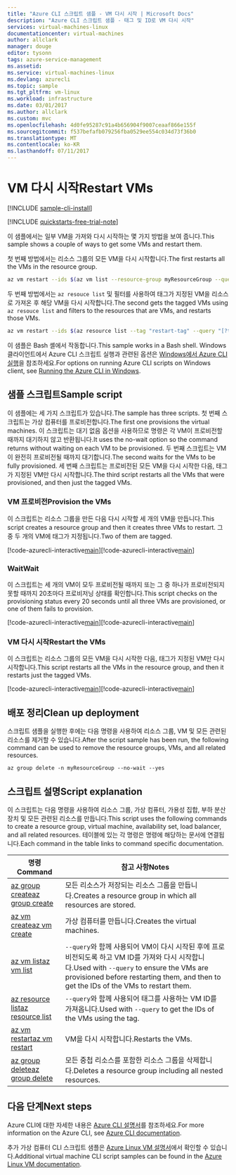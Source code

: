 ```yaml
---
title: "Azure CLI 스크립트 샘플 - VM 다시 시작 | Microsoft Docs"
description: "Azure CLI 스크립트 샘플 - 태그 및 ID로 VM 다시 시작"
services: virtual-machines-linux
documentationcenter: virtual-machines
author: allclark
manager: douge
editor: tysonn
tags: azure-service-management
ms.assetid: 
ms.service: virtual-machines-linux
ms.devlang: azurecli
ms.topic: sample
ms.tgt_pltfrm: vm-linux
ms.workload: infrastructure
ms.date: 03/01/2017
ms.author: allclark
ms.custom: mvc
ms.openlocfilehash: 4d0fe95287c91a4b656904f9007ceaaf866e155f
ms.sourcegitcommit: f537befafb079256fba0529ee554c034d73f36b0
ms.translationtype: MT
ms.contentlocale: ko-KR
ms.lasthandoff: 07/11/2017
---
```

# <a name="restart-vms"></a><span data-ttu-id="495ab-103">VM 다시 시작</span><span class="sxs-lookup"><span data-stu-id="495ab-103">Restart VMs</span></span>

[!INCLUDE [sample-cli-install](../../../includes/sample-cli-install.md)]

[!INCLUDE [quickstarts-free-trial-note](../../../includes/quickstarts-free-trial-note.md)]

<span data-ttu-id="495ab-104">이 샘플에서는 일부 VM을 가져와 다시 시작하는 몇 가지 방법을 보여 줍니다.</span><span class="sxs-lookup"><span data-stu-id="495ab-104">This sample shows a couple of ways to get some VMs and restart them.</span></span>

<span data-ttu-id="495ab-105">첫 번째 방법에서는 리소스 그룹의 모든 VM을 다시 시작합니다.</span><span class="sxs-lookup"><span data-stu-id="495ab-105">The first restarts all the VMs in the resource group.</span></span>

```bash
az vm restart --ids $(az vm list --resource-group myResourceGroup --query "[].id" -o tsv)
```

<span data-ttu-id="495ab-106">두 번째 방법에서는 `az resouce list` 및 필터를 사용하여 태그가 지정된 VM을 리소스로 가져온 후 해당 VM을 다시 시작합니다.</span><span class="sxs-lookup"><span data-stu-id="495ab-106">The second gets the tagged VMs using `az resouce list` and filters to the resources that are VMs, and restarts those VMs.</span></span>

```bash
az vm restart --ids $(az resource list --tag "restart-tag" --query "[?type=='Microsoft.Compute/virtualMachines'].id" -o tsv)
```

<span data-ttu-id="495ab-107">이 샘플은 Bash 셸에서 작동합니다.</span><span class="sxs-lookup"><span data-stu-id="495ab-107">This sample works in a Bash shell.</span></span> <span data-ttu-id="495ab-108">Windows 클라이언트에서 Azure CLI 스크립트 실행과 관련된 옵션은 [Windows에서 Azure CLI 실행](../windows/cli-options.md)을 참조하세요.</span><span class="sxs-lookup"><span data-stu-id="495ab-108">For options on running Azure CLI scripts on Windows client, see [Running the Azure CLI in Windows](../windows/cli-options.md).</span></span>


## <a name="sample-script"></a><span data-ttu-id="495ab-109">샘플 스크립트</span><span class="sxs-lookup"><span data-stu-id="495ab-109">Sample script</span></span>

<span data-ttu-id="495ab-110">이 샘플에는 세 가지 스크립트가 있습니다.</span><span class="sxs-lookup"><span data-stu-id="495ab-110">The sample has three scripts.</span></span>
<span data-ttu-id="495ab-111">첫 번째 스크립트는 가상 컴퓨터를 프로비전합니다.</span><span class="sxs-lookup"><span data-stu-id="495ab-111">The first one provisions the virtual machines.</span></span>
<span data-ttu-id="495ab-112">이 스크립트는 대기 없음 옵션을 사용하므로 명령은 각 VM이 프로비전할 때까지 대기하지 않고 반환됩니다.</span><span class="sxs-lookup"><span data-stu-id="495ab-112">It uses the no-wait option so the command returns without waiting on each VM to be provisioned.</span></span>
<span data-ttu-id="495ab-113">두 번째 스크립트는 VM이 완전히 프로비전될 때까지 대기합니다.</span><span class="sxs-lookup"><span data-stu-id="495ab-113">The second waits for the VMs to be fully provisioned.</span></span>
<span data-ttu-id="495ab-114">세 번째 스크립트는 프로비전된 모든 VM을 다시 시작한 다음, 태그가 지정된 VM만 다시 시작합니다.</span><span class="sxs-lookup"><span data-stu-id="495ab-114">The third script restarts all the VMs that were provisioned, and then just the tagged VMs.</span></span>

### <a name="provision-the-vms"></a><span data-ttu-id="495ab-115">VM 프로비전</span><span class="sxs-lookup"><span data-stu-id="495ab-115">Provision the VMs</span></span>

<span data-ttu-id="495ab-116">이 스크립트는 리소스 그룹을 만든 다음 다시 시작할 세 개의 VM을 만듭니다.</span><span class="sxs-lookup"><span data-stu-id="495ab-116">This script creates a resource group and then it creates three VMs to restart.</span></span>
<span data-ttu-id="495ab-117">그 중 두 개의 VM에 태그가 지정됩니다.</span><span class="sxs-lookup"><span data-stu-id="495ab-117">Two of them are tagged.</span></span>

<span data-ttu-id="495ab-118">[!code-azurecli-interactive[main](../../../cli_scripts/virtual-machine/restart-by-tag/provision.sh "VM 프로비전")]</span><span class="sxs-lookup"><span data-stu-id="495ab-118">[!code-azurecli-interactive[main](../../../cli_scripts/virtual-machine/restart-by-tag/provision.sh "Provision the VMs")]</span></span>

### <a name="wait"></a><span data-ttu-id="495ab-119">Wait</span><span class="sxs-lookup"><span data-stu-id="495ab-119">Wait</span></span>

<span data-ttu-id="495ab-120">이 스크립트는 세 개의 VM이 모두 프로비전될 때까지 또는 그 중 하나가 프로비전되지 못할 때까지 20초마다 프로비저닝 상태를 확인합니다.</span><span class="sxs-lookup"><span data-stu-id="495ab-120">This script checks on the provisioning status every 20 seconds until all three VMs are provisioned, or one of them fails to provision.</span></span>

<span data-ttu-id="495ab-121">[!code-azurecli-interactive[main](../../../cli_scripts/virtual-machine/restart-by-tag/wait.sh "VM이 프로비전될 때까지 대기")]</span><span class="sxs-lookup"><span data-stu-id="495ab-121">[!code-azurecli-interactive[main](../../../cli_scripts/virtual-machine/restart-by-tag/wait.sh "Wait for the VMs to be provisioned")]</span></span>

### <a name="restart-the-vms"></a><span data-ttu-id="495ab-122">VM 다시 시작</span><span class="sxs-lookup"><span data-stu-id="495ab-122">Restart the VMs</span></span>

<span data-ttu-id="495ab-123">이 스크립트는 리소스 그룹의 모든 VM을 다시 시작한 다음, 태그가 지정된 VM만 다시 시작합니다.</span><span class="sxs-lookup"><span data-stu-id="495ab-123">This script restarts all the VMs in the resource group, and then it restarts just the tagged VMs.</span></span>

<span data-ttu-id="495ab-124">[!code-azurecli-interactive[main](../../../cli_scripts/virtual-machine/restart-by-tag/restart.sh "태그로 VM 다시 시작")]</span><span class="sxs-lookup"><span data-stu-id="495ab-124">[!code-azurecli-interactive[main](../../../cli_scripts/virtual-machine/restart-by-tag/restart.sh "Restart VMs by tag")]</span></span>

## <a name="clean-up-deployment"></a><span data-ttu-id="495ab-125">배포 정리</span><span class="sxs-lookup"><span data-stu-id="495ab-125">Clean up deployment</span></span> 

<span data-ttu-id="495ab-126">스크립트 샘플을 실행한 후에는 다음 명령을 사용하여 리소스 그룹, VM 및 모든 관련된 리소스를 제거할 수 있습니다.</span><span class="sxs-lookup"><span data-stu-id="495ab-126">After the script sample has been run, the following command can be used to remove the resource groups, VMs, and all related resources.</span></span>

```azurecli-interactive 
az group delete -n myResourceGroup --no-wait --yes
```

## <a name="script-explanation"></a><span data-ttu-id="495ab-127">스크립트 설명</span><span class="sxs-lookup"><span data-stu-id="495ab-127">Script explanation</span></span>

<span data-ttu-id="495ab-128">이 스크립트는 다음 명령을 사용하여 리소스 그룹, 가상 컴퓨터, 가용성 집합, 부하 분산 장치 및 모든 관련된 리소스를 만듭니다.</span><span class="sxs-lookup"><span data-stu-id="495ab-128">This script uses the following commands to create a resource group, virtual machine, availability set, load balancer, and all related resources.</span></span> <span data-ttu-id="495ab-129">테이블에 있는 각 명령은 명령에 해당하는 문서에 연결됩니다.</span><span class="sxs-lookup"><span data-stu-id="495ab-129">Each command in the table links to command specific documentation.</span></span>

| <span data-ttu-id="495ab-130">명령</span><span class="sxs-lookup"><span data-stu-id="495ab-130">Command</span></span> | <span data-ttu-id="495ab-131">참고 사항</span><span class="sxs-lookup"><span data-stu-id="495ab-131">Notes</span></span> |
|---|---|
| [<span data-ttu-id="495ab-132">az group create</span><span class="sxs-lookup"><span data-stu-id="495ab-132">az group create</span></span>](https://docs.microsoft.com/cli/azure/group#create) | <span data-ttu-id="495ab-133">모든 리소스가 저장되는 리소스 그룹을 만듭니다.</span><span class="sxs-lookup"><span data-stu-id="495ab-133">Creates a resource group in which all resources are stored.</span></span> |
| [<span data-ttu-id="495ab-134">az vm create</span><span class="sxs-lookup"><span data-stu-id="495ab-134">az vm create</span></span>](https://docs.microsoft.com/cli/azure/vm/availability-set#create) | <span data-ttu-id="495ab-135">가상 컴퓨터를 만듭니다.</span><span class="sxs-lookup"><span data-stu-id="495ab-135">Creates the virtual machines.</span></span>  |
| [<span data-ttu-id="495ab-136">az vm list</span><span class="sxs-lookup"><span data-stu-id="495ab-136">az vm list</span></span>](https://docs.microsoft.com/cli/azure/vm#list) | <span data-ttu-id="495ab-137">`--query`와 함께 사용되어 VM이 다시 시작된 후에 프로비전되도록 하고 VM ID를 가져와 다시 시작합니다.</span><span class="sxs-lookup"><span data-stu-id="495ab-137">Used with `--query` to ensure the VMs are provisioned before restarting them, and then to get the IDs of the VMs to restart them.</span></span> |
| [<span data-ttu-id="495ab-138">az resource list</span><span class="sxs-lookup"><span data-stu-id="495ab-138">az resource list</span></span>](https://docs.microsoft.com/cli/azure/vm#list) | <span data-ttu-id="495ab-139">`--query`와 함께 사용되어 태그를 사용하는 VM ID를 가져옵니다.</span><span class="sxs-lookup"><span data-stu-id="495ab-139">Used with `--query` to get the IDs of the VMs using the tag.</span></span> |
| [<span data-ttu-id="495ab-140">az vm restart</span><span class="sxs-lookup"><span data-stu-id="495ab-140">az vm restart</span></span>](https://docs.microsoft.com/cli/azure/vm#list) | <span data-ttu-id="495ab-141">VM을 다시 시작합니다.</span><span class="sxs-lookup"><span data-stu-id="495ab-141">Restarts the VMs.</span></span> |
| [<span data-ttu-id="495ab-142">az group delete</span><span class="sxs-lookup"><span data-stu-id="495ab-142">az group delete</span></span>](https://docs.microsoft.com/cli/azure/vm/extension#set) | <span data-ttu-id="495ab-143">모든 중첩 리소스를 포함한 리소스 그룹을 삭제합니다.</span><span class="sxs-lookup"><span data-stu-id="495ab-143">Deletes a resource group including all nested resources.</span></span> |

## <a name="next-steps"></a><span data-ttu-id="495ab-144">다음 단계</span><span class="sxs-lookup"><span data-stu-id="495ab-144">Next steps</span></span>

<span data-ttu-id="495ab-145">Azure CLI에 대한 자세한 내용은 [Azure CLI 설명서](https://docs.microsoft.com/cli/azure/overview)를 참조하세요.</span><span class="sxs-lookup"><span data-stu-id="495ab-145">For more information on the Azure CLI, see [Azure CLI documentation](https://docs.microsoft.com/cli/azure/overview).</span></span>

<span data-ttu-id="495ab-146">추가 가상 컴퓨터 CLI 스크립트 샘플은 [Azure Linux VM 설명서](../linux/cli-samples.md?toc=%2fazure%2fvirtual-machines%2flinux%2ftoc.json)에서 확인할 수 있습니다.</span><span class="sxs-lookup"><span data-stu-id="495ab-146">Additional virtual machine CLI script samples can be found in the [Azure Linux VM documentation](../linux/cli-samples.md?toc=%2fazure%2fvirtual-machines%2flinux%2ftoc.json).</span></span>
